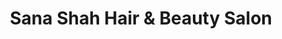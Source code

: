 ---
title: "Sana Shah Hair & Beauty Salon"
url: /karachi/sana-shah-hair-and-beauty-salon/
shop: beauty
---